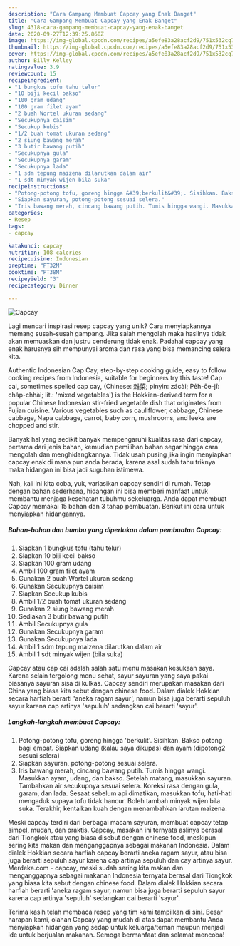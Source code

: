```yaml
---
description: "Cara Gampang Membuat Capcay yang Enak Banget"
title: "Cara Gampang Membuat Capcay yang Enak Banget"
slug: 4318-cara-gampang-membuat-capcay-yang-enak-banget
date: 2020-09-27T12:39:25.868Z
image: https://img-global.cpcdn.com/recipes/a5efe83a28acf2d9/751x532cq70/capcay-foto-resep-utama.jpg
thumbnail: https://img-global.cpcdn.com/recipes/a5efe83a28acf2d9/751x532cq70/capcay-foto-resep-utama.jpg
cover: https://img-global.cpcdn.com/recipes/a5efe83a28acf2d9/751x532cq70/capcay-foto-resep-utama.jpg
author: Billy Kelley
ratingvalue: 3.9
reviewcount: 15
recipeingredient:
- "1 bungkus tofu tahu telur"
- "10 biji kecil bakso"
- "100 gram udang"
- "100 gram filet ayam"
- "2 buah Wortel ukuran sedang"
- "Secukupnya caisim"
- "Secukup kubis"
- "1/2 buah tomat ukuran sedang"
- "2 siung bawang merah"
- "3 butir bawang putih"
- "Secukupnya gula"
- "Secukupnya garam"
- "Secukupnya lada"
- "1 sdm tepung maizena dilarutkan dalam air"
- "1 sdt minyak wijen bila suka"
recipeinstructions:
- "Potong-potong tofu, goreng hingga &#39;berkulit&#39;. Sisihkan. Bakso potong bagi empat. Siapkan udang (kalau saya dikupas) dan ayam (dipotong2 sesuai selera)"
- "Siapkan sayuran, potong-potong sesuai selera."
- "Iris bawang merah, cincang bawang putih. Tumis hingga wangi. Masukkan ayam, udang, dan bakso. Setelah matang, masukkan sayuran. Tambahkan air secukupnya sesuai selera. Koreksi rasa dengan gula, garam, dan lada. Sesaat sebelum api dimatikan, masukkan tofu, hati-hati mengaduk supaya tofu tidak hancur. Boleh tambah minyak wijen bila suka. Terakhir, kentalkan kuah dengan menambahkan larutan maizena."
categories:
- Resep
tags:
- capcay

katakunci: capcay 
nutrition: 108 calories
recipecuisine: Indonesian
preptime: "PT32M"
cooktime: "PT38M"
recipeyield: "3"
recipecategory: Dinner

---
```



![Capcay](https://img-global.cpcdn.com/recipes/a5efe83a28acf2d9/751x532cq70/capcay-foto-resep-utama.jpg)

Lagi mencari inspirasi resep capcay yang unik? Cara menyiapkannya memang susah-susah gampang. Jika salah mengolah maka hasilnya tidak akan memuaskan dan justru cenderung tidak enak. Padahal capcay yang enak harusnya sih mempunyai aroma dan rasa yang bisa memancing selera kita.

Authentic Indonesian Cap Cay, step-by-step cooking guide, easy to follow cooking recipes from Indonesia, suitable for beginners try this taste! Cap cai, sometimes spelled cap cay, (Chinese: 雜菜; pinyin: zácài; Pe̍h-ōe-jī: cha̍p-chhài; lit.: &#39;mixed vegetables&#39;) is the Hokkien-derived term for a popular Chinese Indonesian stir-fried vegetable dish that originates from Fujian cuisine. Various vegetables such as cauliflower, cabbage, Chinese cabbage, Napa cabbage, carrot, baby corn, mushrooms, and leeks are chopped and stir.

Banyak hal yang sedikit banyak mempengaruhi kualitas rasa dari capcay, pertama dari jenis bahan, kemudian pemilihan bahan segar hingga cara mengolah dan menghidangkannya. Tidak usah pusing jika ingin menyiapkan capcay enak di mana pun anda berada, karena asal sudah tahu triknya maka hidangan ini bisa jadi suguhan istimewa.


Nah, kali ini kita coba, yuk, variasikan capcay sendiri di rumah. Tetap dengan bahan sederhana, hidangan ini bisa memberi manfaat untuk membantu menjaga kesehatan tubuhmu sekeluarga. Anda dapat membuat Capcay memakai 15 bahan dan 3 tahap pembuatan. Berikut ini cara untuk menyiapkan hidangannya.

<!--inarticleads1-->

##### Bahan-bahan dan bumbu yang diperlukan dalam pembuatan Capcay:

1. Siapkan 1 bungkus tofu (tahu telur)
1. Siapkan 10 biji kecil bakso
1. Siapkan 100 gram udang
1. Ambil 100 gram filet ayam
1. Gunakan 2 buah Wortel ukuran sedang
1. Gunakan Secukupnya caisim
1. Siapkan Secukup kubis
1. Ambil 1/2 buah tomat ukuran sedang
1. Gunakan 2 siung bawang merah
1. Sediakan 3 butir bawang putih
1. Ambil Secukupnya gula
1. Gunakan Secukupnya garam
1. Gunakan Secukupnya lada
1. Ambil 1 sdm tepung maizena dilarutkan dalam air
1. Ambil 1 sdt minyak wijen (bila suka)


Capcay atau cap cai adalah salah satu menu masakan kesukaan saya. Karena selain tergolong menu sehat, sayur sayuran yang saya pakai biasanya sayuran sisa di kulkas. Capcay sendiri merupakan masakan dari China yang biasa kita sebut dengan chinese food. Dalam dialek Hokkian secara harfiah berarti &#39;aneka ragam sayur&#39;, namun bisa juga berarti sepuluh sayur karena cap artinya &#39;sepuluh&#39; sedangkan cai berarti &#39;sayur&#39;. 

<!--inarticleads2-->

##### Langkah-langkah membuat Capcay:

1. Potong-potong tofu, goreng hingga &#39;berkulit&#39;. Sisihkan. Bakso potong bagi empat. Siapkan udang (kalau saya dikupas) dan ayam (dipotong2 sesuai selera)
1. Siapkan sayuran, potong-potong sesuai selera.
1. Iris bawang merah, cincang bawang putih. Tumis hingga wangi. Masukkan ayam, udang, dan bakso. Setelah matang, masukkan sayuran. Tambahkan air secukupnya sesuai selera. Koreksi rasa dengan gula, garam, dan lada. Sesaat sebelum api dimatikan, masukkan tofu, hati-hati mengaduk supaya tofu tidak hancur. Boleh tambah minyak wijen bila suka. Terakhir, kentalkan kuah dengan menambahkan larutan maizena.


Meski capcay terdiri dari berbagai macam sayuran, membuat capcay tetap simpel, mudah, dan praktis. Capcay, masakan ini ternyata aslinya berasal dari Tiongkok atau yang biasa disebut dengan chinese food, meskipun sering kita makan dan menganggapnya sebagai makanan Indonesia. Dalam dialek Hokkian secara harfiah capcay berarti aneka ragam sayur, atau bisa juga berarti sepuluh sayur karena cap artinya sepuluh dan cay artinya sayur. Merdeka.com - capcay, meski sudah sering kita makan dan menganggapnya sebagai makanan Indonesia ternyata berasal dari Tiongkok yang biasa kita sebut dengan chinese food. Dalam dialek Hokkian secara harfiah berarti &#39;aneka ragam sayur, namun bisa juga berarti sepuluh sayur karena cap artinya &#39;sepuluh&#39; sedangkan cai berarti &#39;sayur&#39;. 

Terima kasih telah membaca resep yang tim kami tampilkan di sini. Besar harapan kami, olahan Capcay yang mudah di atas dapat membantu Anda menyiapkan hidangan yang sedap untuk keluarga/teman maupun menjadi ide untuk berjualan makanan. Semoga bermanfaat dan selamat mencoba!
